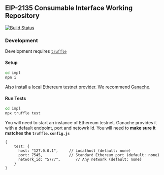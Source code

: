 ## EIP-2135 Consumable Interface Working Repository

[![Build Status](https://travis-ci.com/xinbenlv/eip-2135.svg?branch=master)](https://travis-ci.com/xinbenlv/eip-2135)

### Development

Development requires [`truffle`](https://github.com/trufflesuite/truffle)

#### Setup
```bash
cd impl
npm i
```

Also install a local Ethereum testnet provider. We recommend [Ganache](https://github.com/trufflesuite/ganache/releases).



#### Run Tests

```bash
cd impl
npx truffle test
```


You will need to start an instance of Ethereum testnet. Ganache provides it with a default endpoint, port and netowrk Id. You will need to **make sure it matches the `truffle.config.js`**

```json5
{
    test: {
      host: "127.0.0.1",     // Localhost (default: none)
      port: 7545,            // Standard Ethereum port (default: none)
      network_id: "5777",       // Any network (default: none)
    }
}
```
